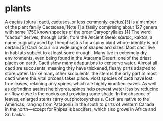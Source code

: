 # plants
A cactus (plural: cacti, cactuses, or less commonly, cactus)[3] is a member of the plant family Cactaceae,[Note 1] a family comprising about 127 genera with some 1750 known species of the order Caryophyllales.[4] The word "cactus" derives, through Latin, from the Ancient Greek κάκτος, kaktos, a name originally used by Theophrastus for a spiny plant whose identity is not certain.[5] Cacti occur in a wide range of shapes and sizes. Most cacti live in habitats subject to at least some drought. Many live in extremely dry environments, even being found in the Atacama Desert, one of the driest places on earth. Cacti show many adaptations to conserve water. Almost all cacti are succulents, meaning they have thickened, fleshy parts adapted to store water. Unlike many other succulents, the stem is the only part of most cacti where this vital process takes place. Most species of cacti have lost true leaves, retaining only spines, which are highly modified leaves. As well as defending against herbivores, spines help prevent water loss by reducing air flow close to the cactus and providing some shade. In the absence of leaves, enlarged stems carry out photosynthesis. Cacti are native to the Americas, ranging from Patagonia in the south to parts of western Canada in the north—except for Rhipsalis baccifera, which also grows in Africa and Sri Lanka.